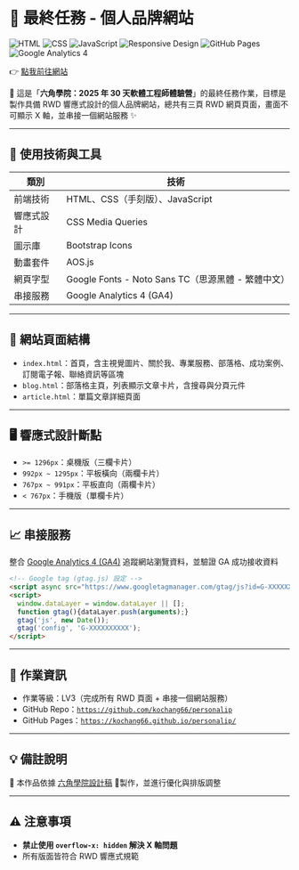 # 🎯 最終任務 - 個人品牌網站

![HTML](https://img.shields.io/badge/HTML5-E34F26?style=for-the-badge&logo=html5&logoColor=white)
![CSS](https://img.shields.io/badge/CSS3-1572B6?style=for-the-badge&logo=css3&logoColor=white)
![JavaScript](https://img.shields.io/badge/JavaScript-F7DF1E?style=for-the-badge&logo=javascript&logoColor=black)
![Responsive Design](https://img.shields.io/badge/Responsive-Design-blue?style=for-the-badge)
![GitHub Pages](https://img.shields.io/badge/Deployed-GitHub_Pages-green?style=for-the-badge&logo=github)
![Google Analytics 4](https://img.shields.io/badge/Google-Analytics_4-ff6f00?style=for-the-badge&logo=googleanalytics&logoColor=white)

👉 [點我前往網站](https://kochang66.github.io/personalip/)

🎈 這是「**六角學院：2025 年 30 天軟體工程師體驗營**」的最終任務作業，目標是製作具備 RWD 響應式設計的個人品牌網站，總共有三頁 RWD 網頁頁面，畫面不可顯示 X 軸，並串接一個網站服務 ✨

---

## 🔧 使用技術與工具

| 類別 | 技術 |
|------|------|
| 前端技術 | HTML、CSS（手刻版）、JavaScript |
| 響應式設計 | CSS Media Queries |
| 圖示庫 | Bootstrap Icons |
| 動畫套件 | AOS.js |
| 網頁字型 | Google Fonts - Noto Sans TC（思源黑體 - 繁體中文）|
| 串接服務 | Google Analytics 4 (GA4) |

---

## 🧱 網站頁面結構

- `index.html`：首頁，含主視覺圖片、關於我、專業服務、部落格、成功案例、訂閱電子報、聯絡資訊等區塊
- `blog.html`：部落格主頁，列表顯示文章卡片，含搜尋與分頁元件
- `article.html`：單篇文章詳細頁面

---

## 🖥️ 響應式設計斷點

- `>= 1296px`：桌機版（三欄卡片）
- `992px ~ 1295px`：平板橫向（兩欄卡片）
- `767px ~ 991px`：平板直向（兩欄卡片）
- `< 767px`：手機版（單欄卡片）

---

## 📈 串接服務

整合 [Google Analytics 4 (GA4)](https://analytics.google.com/) 追蹤網站瀏覽資料，並驗證 GA 成功接收資料

```html
<!-- Google tag (gtag.js) 設定 -->
<script async src="https://www.googletagmanager.com/gtag/js?id=G-XXXXXXXXXX"></script>
<script>
  window.dataLayer = window.dataLayer || [];
  function gtag(){dataLayer.push(arguments);}
  gtag('js', new Date());
  gtag('config', 'G-XXXXXXXXXX');
</script>
```

---

## 📝 作業資訊

- 作業等級：LV3（完成所有 RWD 頁面 + 串接一個網站服務）
- GitHub Repo：[`https://github.com/kochang66/personalip`](https://github.com/kochang66/personalip)
- GitHub Pages：[`https://kochang66.github.io/personalip/`](https://kochang66.github.io/personalip/)

---

## 💡 備註說明

🔗 本作品依據 [六角學院設計稿](https://www.figma.com/design/bBHUp0TeM0yjAlkjtyxQJI/2025ver.-%E9%AB%94%E9%A9%97%E7%87%9F%E5%AD%B8%E7%94%9F%E8%A8%AD%E8%A8%88%E7%A8%BF?node-id=236-1109) 🎨製作，並進行優化與排版調整

---

## ⚠️ 注意事項

- **禁止使用 `overflow-x: hidden` 解決 X 軸問題**
- 所有版面皆符合 RWD 響應式規範
